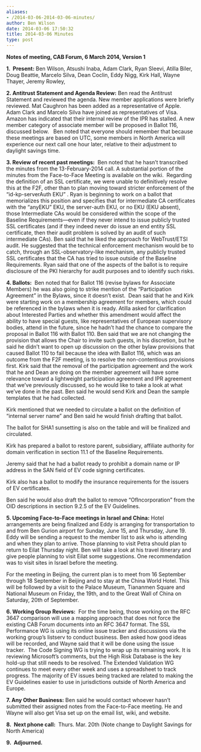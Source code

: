 ```yaml
---
aliases:
- /2014-03-06-2014-03-06-minutes/
author: Ben Wilson
date: 2014-03-06 17:50:32
title: 2014-03-06 Minutes
type: post
---
```


**Notes of meeting, CAB Forum, 6 March 2014, Version 1**

**1.  Present:** Ben Wilson, Atsushi Inaba, Adam Clark, Ryan Sleevi, Atilla Biler, Doug Beattie, Marcelo Silva, Dean Coclin, Eddy Nigg, Kirk Hall, Wayne Thayer, Jeremy Rowley,

**2. Antitrust Statement and Agenda Review:** Ben read the Antitrust Statement and reviewed the agenda. New member applications were briefly reviewed. Mat Caughron has been added as a representative of Apple. Adam Clark and Marcelo Silva have joined as representatives of Visa. Amazon has indicated that their internal review of the IPR has stalled. A new member category of associate member will be proposed in Ballot 116, discussed below.   Ben noted that everyone should remember that because these meetings are based on UTC, some members in North America will experience our next call one hour later, relative to their adjustment to daylight savings time.

**3. Review of recent past meetings:**  Ben noted that he hasn’t transcribed the minutes from the 13-February-2014 call. A substantial portion of the minutes from the Face-to-Face Meeting is available on the wiki.  Regarding the definition of an SSL certificate, we were unable to definitively resolve this at the F2F, other than to plan moving toward stricter enforcement of the “id-kp-serverAuth EKU” . Ryan is beginning to work on a ballot that memorializes this position and specifies that for intermediate CA certificates with the “anyEKU” EKU, the server-auth EKU, or no EKU (EKU absent), those Intermediate CAs would be considered within the scope of the Baseline Requirements—even if they never intend to issue publicly trusted SSL certificates (and if they indeed never do issue an end entity SSL certificate, then their audit problem is solved by an audit of such intermediate CAs). Ben said that he liked the approach for WebTrust/ETSI audit. He suggested that the technical enforcement mechanism would be to catch, through an SSL-observatory-like mechanism, any publicly trusted SSL certificates that the CA has tried to issue outside of the Baseline Requirements. Ryan said that one of the aspects of the ballot is to require disclosure of the PKI hierarchy for audit purposes and to identify such risks.

**4. Ballots:**  Ben noted that for Ballot 116 (revise bylaws for Associate Members) he was also going to strike mention of the “Participation Agreement” in the Bylaws, since it doesn’t exist.  Dean said that he and Kirk were starting work on a membership agreement for members, which could be referenced in the bylaws when it is ready. Atilla asked for clarification about Interested Parties and whether this amendment would affect the ability to have special guests, like representatives of European supervisory bodies, attend in the future, since he hadn’t had the chance to compare the proposal in Ballot 116 with Ballot 110. Ben said that we are not changing the provision that allows the Chair to invite such guests, in his discretion, but he said he didn’t want to open up discussion on the other bylaw provisions that caused Ballot 110 to fail because the idea with Ballot 116, which was an outcome from the F2F meeting, is to resolve the non-contentious provisions first. Kirk said that the removal of the participation agreement and the work that he and Dean are doing on the member agreement will have some relevance toward a lightweight participation agreement and IPR agreement that we’ve previously discussed, so he would like to take a look at what we’ve done in the past. Ben said he would send Kirk and Dean the sample templates that he had collected.

Kirk mentioned that we needed to circulate a ballot on the definition of “internal server name” and Ben said he would finish drafting that ballot.

The ballot for SHA1 sunsetting is also on the table and will be finalized and circulated.

Kirk has prepared a ballot to restore parent, subsidiary, affiliate authority for domain verification in section 11.1 of the Baseline Requirements.

Jeremy said that he had a ballot ready to prohibit a domain name or IP address in the SAN field of EV code signing certificates.

Kirk also has a ballot to modify the insurance requirements for the issuers of EV certificates.

Ben said he would also draft the ballot to remove “OfIncorporation” from the OID descriptions in section 9.2.5 of the EV Guidelines.

**5. Upcoming Face-to-Face meetings in Israel and China:** Hotel arrangements are being finalized and Eddy is arranging for transportation to and from Ben Gurion airport for Sunday, June 15, and Thursday, June 19. Eddy will be sending a request to the member list to ask who is attending and when they plan to arrive. Those planning to visit Petra should plan to return to Eilat Thursday night. Ben will take a look at his travel itinerary and give people planning to visit Eilat some suggestions. One recommendation was to visit sites in Israel before the meeting.

For the meeting in Beijing, the current plan is to meet from 16 September through 18 September in Beijing and to stay at the China World Hotel. This will be followed by a visit to the Palace Museum, Tiananmen Square and National Museum on Friday, the 19th, and to the Great Wall of China on Saturday, 20th of September.

**6. Working Group Reviews:**  For the time being, those working on the RFC 3647 comparison will use a mapping approach that does not force the existing CAB Forum documents into an RFC 3647 format. The SSL Performance WG is using its online issue tracker and discussions via the working group’s listserv to conduct business. Ben asked how good ideas will be recorded, and Wayne said that it will be done using the issue tracker.  The Code Signing WG is trying to wrap up its remaining work. It is reviewing Microsoft’s comments, but the High Risk Database is the key hold-up that still needs to be resolved. The Extended Validation WG continues to meet every other week and uses a spreadsheet to track progress. The majority of EV issues being tracked are related to making the EV Guidelines easier to use in jurisdictions outside of North America and Europe.

**7. Any Other Business:** Ben said he would contact whoever hasn’t submitted their assigned notes from the Face-to-Face meeting. He and Wayne will also get Visa set up on the email list, wiki, and website.

**8.  Next phone call:**  Thurs. Mar. 20th (Note change to Daylight Savings for North America)

**9.  Adjourned.**